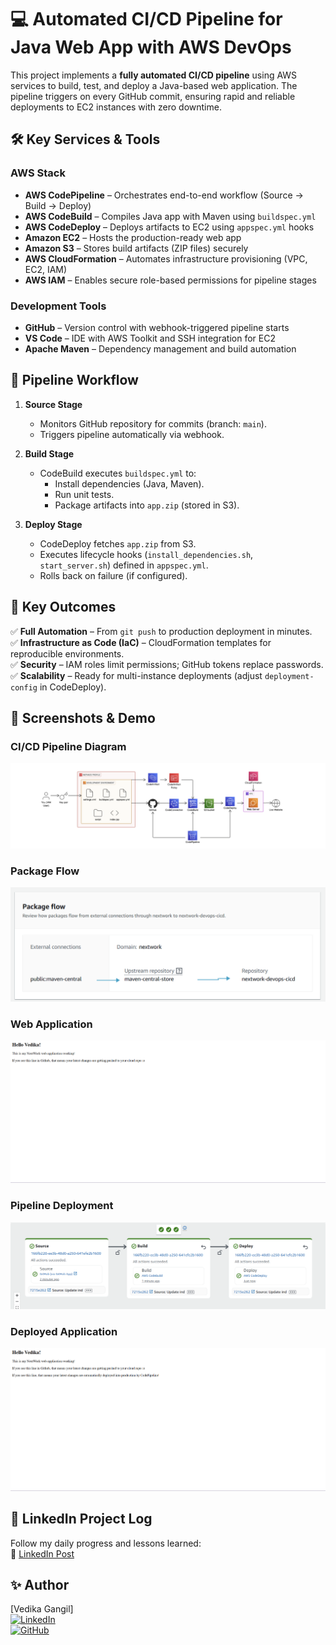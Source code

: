 # 💻 Automated CI/CD Pipeline for Java Web App with AWS DevOps  

This project implements a **fully automated CI/CD pipeline** using AWS services to build, test, and deploy a Java-based web application. The pipeline triggers on every GitHub commit, ensuring rapid and reliable deployments to EC2 instances with zero downtime.  

## 🛠️ **Key Services & Tools**  

### **AWS Stack**  
- **AWS CodePipeline** – Orchestrates end-to-end workflow (Source → Build → Deploy)  
- **AWS CodeBuild** – Compiles Java app with Maven using `buildspec.yml`  
- **AWS CodeDeploy** – Deploys artifacts to EC2 using `appspec.yml` hooks  
- **Amazon EC2** – Hosts the production-ready web app  
- **Amazon S3** – Stores build artifacts (ZIP files) securely  
- **AWS CloudFormation** – Automates infrastructure provisioning (VPC, EC2, IAM)  
- **AWS IAM** – Enables secure role-based permissions for pipeline stages  

### **Development Tools**  
- **GitHub** – Version control with webhook-triggered pipeline starts  
- **VS Code** – IDE with AWS Toolkit and SSH integration for EC2  
- **Apache Maven** – Dependency management and build automation  

## 🔄 **Pipeline Workflow**  

1. **Source Stage**  
   - Monitors GitHub repository for commits (branch: `main`).  
   - Triggers pipeline automatically via webhook.  

2. **Build Stage**  
   - CodeBuild executes `buildspec.yml` to:  
     - Install dependencies (Java, Maven).  
     - Run unit tests.  
     - Package artifacts into `app.zip` (stored in S3).  

3. **Deploy Stage**  
   - CodeDeploy fetches `app.zip` from S3.  
   - Executes lifecycle hooks (`install_dependencies.sh`, `start_server.sh`) defined in `appspec.yml`.  
   - Rolls back on failure (if configured).  

## 🎯 **Key Outcomes**  
✅ **Full Automation** – From `git push` to production deployment in minutes.  
✅ **Infrastructure as Code (IaC)** – CloudFormation templates for reproducible environments.  
✅ **Security** – IAM roles limit permissions; GitHub tokens replace passwords.  
✅ **Scalability** – Ready for multi-instance deployments (adjust `deployment-config` in CodeDeploy).  

## 📸 Screenshots & Demo  

### CI/CD Pipeline Diagram
![Pipeline Diagram](screenshots/ci-cd-pipeline/1-Pipeline-Diagram.png)

### Package Flow
![Package Flow](screenshots/ci-cd-pipeline/2-Package-Flow.png)

### Web Application
![Web App](screenshots/ci-cd-pipeline/3-Web-App.png)

### Pipeline Deployment
![Deployment](screenshots/ci-cd-pipeline/4-Pipeline-Deployement.png)

### Deployed Application
![Live App](screenshots/ci-cd-pipeline/5-Web-App.png)

## 📝 **LinkedIn Project Log**  
Follow my daily progress and lessons learned:  
🔗 [LinkedIn Post](www.linkedin.com/in/vedika-gangil-2b793a251)  

## ✨ Author  
[Vedika Gangil]  
[![LinkedIn](https://img.shields.io/badge/LinkedIn-Connect-blue)](www.linkedin.com/in/vedika-gangil-2b793a251)  
[![GitHub](https://img.shields.io/badge/GitHub-Follow-lightgrey)](https://github.com/vedikagangil)  
